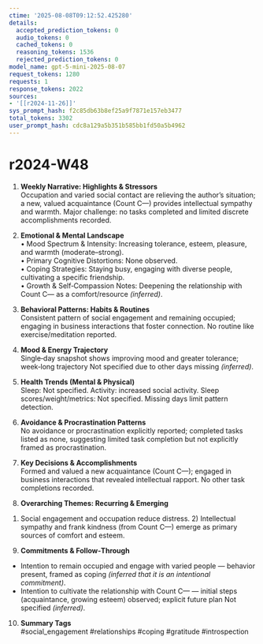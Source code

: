 ```yaml
---
ctime: '2025-08-08T09:12:52.425280'
details:
  accepted_prediction_tokens: 0
  audio_tokens: 0
  cached_tokens: 0
  reasoning_tokens: 1536
  rejected_prediction_tokens: 0
model_name: gpt-5-mini-2025-08-07
request_tokens: 1280
requests: 1
response_tokens: 2022
sources:
- '[[r2024-11-26]]'
sys_prompt_hash: f2c85db63b8ef25a9f7871e157eb3477
total_tokens: 3302
user_prompt_hash: cdc8a129a5b351b585bb1fd50a5b4962
---
```

# r2024-W48

1. **Weekly Narrative: Highlights & Stressors**  
Occupation and varied social contact are relieving the author’s situation; a new, valued acquaintance (Count C—) provides intellectual sympathy and warmth. Major challenge: no tasks completed and limited discrete accomplishments recorded.

2. **Emotional & Mental Landscape**  
• Mood Spectrum & Intensity: Increasing tolerance, esteem, pleasure, and warmth (moderate–strong).  
• Primary Cognitive Distortions: None observed.  
• Coping Strategies: Staying busy, engaging with diverse people, cultivating a specific friendship.  
• Growth & Self‑Compassion Notes: Deepening the relationship with Count C— as a comfort/resource *(inferred)*.

3. **Behavioral Patterns: Habits & Routines**  
Consistent pattern of social engagement and remaining occupied; engaging in business interactions that foster connection. No routine like exercise/meditation reported.

4. **Mood & Energy Trajectory**  
Single‑day snapshot shows improving mood and greater tolerance; week‑long trajectory Not specified due to other days missing *(inferred)*.

5. **Health Trends (Mental & Physical)**  
Sleep: Not specified. Activity: increased social activity. Sleep scores/weight/metrics: Not specified. Missing days limit pattern detection.

6. **Avoidance & Procrastination Patterns**  
No avoidance or procrastination explicitly reported; completed tasks listed as none, suggesting limited task completion but not explicitly framed as procrastination.

7. **Key Decisions & Accomplishments**  
Formed and valued a new acquaintance (Count C—); engaged in business interactions that revealed intellectual rapport. No other task completions recorded.

8. **Overarching Themes: Recurring & Emerging**  
1) Social engagement and occupation reduce distress. 2) Intellectual sympathy and frank kindness (from Count C—) emerge as primary sources of comfort and esteem.

9. **Commitments & Follow‑Through**  
- Intention to remain occupied and engage with varied people — behavior present, framed as coping *(inferred that it is an intentional commitment)*.  
- Intention to cultivate the relationship with Count C— — initial steps (acquaintance, growing esteem) observed; explicit future plan Not specified *(inferred)*.

10. **Summary Tags**  
#social_engagement #relationships #coping #gratitude #introspection
